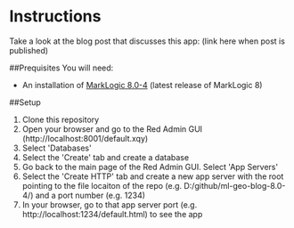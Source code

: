 # Instructions


Take a look at the blog post that discusses this app: (link here when post is published)

##Prequisites
You will need:
* An installation of [MarkLogic 8.0-4](https://developer.marklogic.com/products) (latest release of MarkLogic 8)

##Setup
1. Clone this repository
2. Open your browser and go to the Red Admin GUI (http://localhost:8001/default.xqy)
3. Select 'Databases'
4. Select the 'Create' tab and create a database
5. Go back to the main page of the Red Admin GUI. Select 'App Servers'
6. Select the 'Create HTTP' tab and create a new app server with the root pointing to the file locaiton of the repo (e.g. D:/github/ml-geo-blog-8.0-4/) and a port number (e.g. 1234)
7. In your browser, go to that app server port (e.g. http://localhost:1234/default.html) to see the app